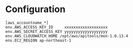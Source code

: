 # Configuration

    [aws_accountname_*]
    env.AWS_ACCESS_KEY_ID     xxxxxxxxxxxxxxxxxxx
    env.AWS_SECRET_ACCESS_KEY yyyyyyyyyyyyyyyyyyy
    env.AWS_CLOUDWATCH_HOME /opt/aws/apitools/mon-1.0.13.4
    env.EC2_REGION ap-northeast-1

